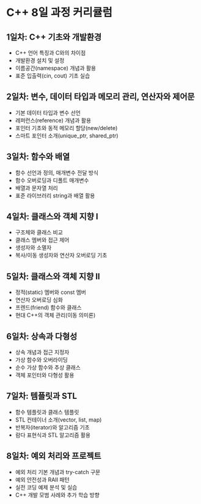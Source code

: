 # C++ 8일 과정 커리큘럼

## 1일차: C++ 기초와 개발환경
- C++ 언어 특징과 C와의 차이점
- 개발환경 설치 및 설정
- 이름공간(namespace) 개념과 활용
- 표준 입출력(cin, cout) 기초 실습

## 2일차: 변수, 데이터 타입과 메모리 관리, 연산자와 제어문
- 기본 데이터 타입과 변수 선언
- 레퍼런스(reference) 개념과 활용
- 포인터 기초와 동적 메모리 할당(new/delete)
- 스마트 포인터 소개(unique_ptr, shared_ptr)

## 3일차: 함수와 배열
- 함수 선언과 정의, 매개변수 전달 방식
- 함수 오버로딩과 디폴트 매개변수
- 배열과 문자열 처리
- 표준 라이브러리 string과 배열 활용

## 4일차: 클래스와 객체 지향 I
- 구조체와 클래스 비교
- 클래스 멤버와 접근 제어
- 생성자와 소멸자
- 복사/이동 생성자와 연산자 오버로딩 기초

## 5일차: 클래스와 객체 지향 II
- 정적(static) 멤버와 const 멤버
- 연산자 오버로딩 심화
- 프렌드(friend) 함수와 클래스
- 현대 C++의 객체 관리(이동 의미론)

## 6일차: 상속과 다형성
- 상속 개념과 접근 지정자
- 가상 함수와 오버라이딩
- 순수 가상 함수와 추상 클래스
- 객체 포인터와 다형성 활용

## 7일차: 템플릿과 STL
- 함수 템플릿과 클래스 템플릿
- STL 컨테이너 소개(vector, list, map)
- 반복자(iterator)와 알고리즘 기초
- 람다 표현식과 STL 알고리즘 활용

## 8일차: 예외 처리와 프로젝트
- 예외 처리 기본 개념과 try-catch 구문
- 예외 안전성과 RAII 패턴
- 실전 코딩 예제 분석 및 실습
- C++ 개발 모범 사례와 추가 학습 방향
